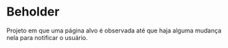 # Beholder

Projeto em que uma página alvo é observada até que haja alguma mudança nela para notificar o usuário.